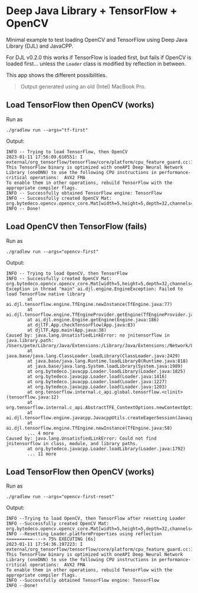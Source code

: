 # Deep Java Library + TensorFlow + OpenCV

Minimal example to test loading OpenCV and TensorFlow using Deep Java Library (DJL) and JavaCPP.

For DJL v0.2.0 this works if TensorFlow is loaded first, but fails if OpenCV is loaded first... unless the `Loader` class is modified by reflection in between.

This app shows the different possibilities.

> Output generated using an old (Intel) MacBook Pro.

## Load TensorFlow then OpenCV (works)

Run as
```
./gradlew run --args="tf-first"
```

Output:
```
INFO -- Trying to load TensorFlow, then OpenCV
2023-01-11 17:56:09.610551: I external/org_tensorflow/tensorflow/core/platform/cpu_feature_guard.cc:151] This TensorFlow binary is optimized with oneAPI Deep Neural Network Library (oneDNN) to use the following CPU instructions in performance-critical operations:  AVX2 FMA
To enable them in other operations, rebuild TensorFlow with the appropriate compiler flags.
INFO -- Successfully obtained TensorFlow engine: TensorFlow
INFO -- Successfully created OpenCV Mat: org.bytedeco.opencv.opencv_core.Mat[width=5,height=5,depth=32,channels=1]
INFO -- Done!
```


## Load OpenCV then TensorFlow (fails)

Run as
```
./gradlew run --args="opencv-first"
```

Output:

```
INFO -- Trying to load OpenCV, then TensorFlow
INFO -- Successfully created OpenCV Mat: org.bytedeco.opencv.opencv_core.Mat[width=5,height=5,depth=32,channels=1]
Exception in thread "main" ai.djl.engine.EngineException: Failed to load TensorFlow native library
        at ai.djl.tensorflow.engine.TfEngine.newInstance(TfEngine.java:77)
        at ai.djl.tensorflow.engine.TfEngineProvider.getEngine(TfEngineProvider.java:40)
        at ai.djl.engine.Engine.getEngine(Engine.java:186)
        at djlTF.App.checkTensorFlow(App.java:83)
        at djlTF.App.main(App.java:38)
Caused by: java.lang.UnsatisfiedLinkError: no jnitensorflow in java.library.path: /Users/pete/Library/Java/Extensions:/Library/Java/Extensions:/Network/Library/Java/Extensions:/System/Library/Java/Extensions:/usr/lib/java:.
        at java.base/java.lang.ClassLoader.loadLibrary(ClassLoader.java:2429)
        at java.base/java.lang.Runtime.loadLibrary0(Runtime.java:818)
        at java.base/java.lang.System.loadLibrary(System.java:1989)
        at org.bytedeco.javacpp.Loader.loadLibrary(Loader.java:1825)
        at org.bytedeco.javacpp.Loader.load(Loader.java:1416)
        at org.bytedeco.javacpp.Loader.load(Loader.java:1227)
        at org.bytedeco.javacpp.Loader.load(Loader.java:1203)
        at org.tensorflow.internal.c_api.global.tensorflow.<clinit>(tensorflow.java:12)
        at org.tensorflow.internal.c_api.AbstractTFE_ContextOptions.newContextOptions(AbstractTFE_ContextOptions.java:41)
        at ai.djl.tensorflow.engine.javacpp.JavacppUtils.createEagerSession(JavacppUtils.java:210)
        at ai.djl.tensorflow.engine.TfEngine.newInstance(TfEngine.java:58)
        ... 4 more
Caused by: java.lang.UnsatisfiedLinkError: Could not find jnitensorflow in class, module, and library paths.
        at org.bytedeco.javacpp.Loader.loadLibrary(Loader.java:1792)
        ... 11 more
```


## Load TensorFlow then OpenCV (works)

Run as
```
./gradlew run --args="opencv-first-reset"
```

Output:
```
INFO --Trying to load OpenCV, then TensorFlow after resetting Loader
INFO --Successfully created OpenCV Mat: org.bytedeco.opencv.opencv_core.Mat[width=5,height=5,depth=32,channels=1]
INFO --Resetting Loader.platformProperties using reflection
<=========----> 75% EXECUTING [6s]
2023-01-11 17:54:36.197223: I external/org_tensorflow/tensorflow/core/platform/cpu_feature_guard.cc:151] This TensorFlow binary is optimized with oneAPI Deep Neural Network Library (oneDNN) to use the following CPU instructions in performance-critical operations:  AVX2 FMA
To enable them in other operations, rebuild TensorFlow with the appropriate compiler flags.
INFO --Successfully obtained TensorFlow engine: TensorFlow
INFO --Done!
```